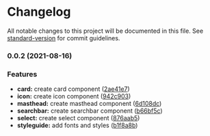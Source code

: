 # Changelog

All notable changes to this project will be documented in this file. See [standard-version](https://github.com/conventional-changelog/standard-version) for commit guidelines.

### 0.0.2 (2021-08-16)


### Features

* **card:** create card component ([2ae41e7](https://github.com/TheodoreGC/light-design-system/commit/2ae41e7467c3eab08346b184fee1862be6cee0ed))
* **icon:** create icon component ([942c903](https://github.com/TheodoreGC/light-design-system/commit/942c90356fea05b4fb9897bb8d47d6d6976de982))
* **masthead:** create masthead component ([6d108dc](https://github.com/TheodoreGC/light-design-system/commit/6d108dc754bf46ee8b24990220e047d0184050a8))
* **searchbar:** create searchbar component ([b66bf5c](https://github.com/TheodoreGC/light-design-system/commit/b66bf5cc12c214dcb7720a83b6f11b15874b324d))
* **select:** create select component ([876aab5](https://github.com/TheodoreGC/light-design-system/commit/876aab5dfd374ed396d6f77ccb0792593da25345))
* **styleguide:** add fonts and styles ([b1f8a8b](https://github.com/TheodoreGC/light-design-system/commit/b1f8a8b737f0793337691e279470962d7e08b7c5))

